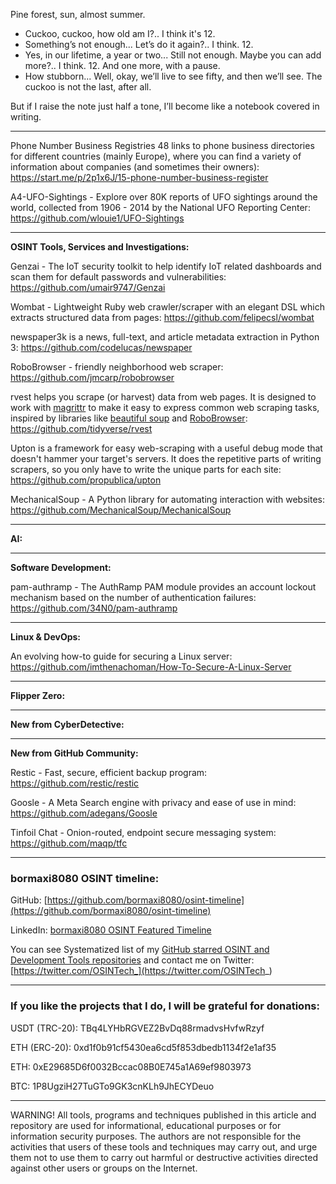 
Pine forest, sun, almost summer.
- Cuckoo, cuckoo, how old am I?..
I think it's 12.
- Something’s not enough... Let’s do it again?..
I think. 12.
- Yes, in our lifetime, a year or two... Still not enough. Maybe you can add more?..
I think. 12. And one more, with a pause.
- How stubborn... Well, okay, we’ll live to see fifty, and then we’ll see. The cuckoo is not the last, after all.



But if I raise the note just half a tone, I’ll become like a notebook covered in writing.

----

Phone Number Business Registries 48 links to phone business directories for different countries (mainly Europe), where you can find a variety of information about companies (and sometimes their owners): https://start.me/p/2p1x6J/15-phone-number-business-register

A4-UFO-Sightings - Explore over 80K reports of UFO sightings around the world, collected from 1906 - 2014 by the National UFO Reporting Center: https://github.com/wlouie1/UFO-Sightings

----

**OSINT Tools, Services and Investigations:**

Genzai - The IoT security toolkit to help identify IoT related dashboards and scan them for default passwords and vulnerabilities: https://github.com/umair9747/Genzai

Wombat - Lightweight Ruby web crawler/scraper with an elegant DSL which extracts structured data from pages: https://github.com/felipecsl/wombat

newspaper3k is a news, full-text, and article metadata extraction in Python 3: https://github.com/codelucas/newspaper

RoboBrowser - friendly neighborhood web scraper: https://github.com/jmcarp/robobrowser

rvest helps you scrape (or harvest) data from web pages. It is designed to work with [magrittr](https://github.com/tidyverse/magrittr) to make it easy to express common web scraping tasks, inspired by libraries like [beautiful soup](https://www.crummy.com/software/BeautifulSoup/) and [RoboBrowser](http://robobrowser.readthedocs.io/en/latest/readme.html): https://github.com/tidyverse/rvest

Upton is a framework for easy web-scraping with a useful debug mode that doesn't hammer your target's servers. It does the repetitive parts of writing scrapers, so you only have to write the unique parts for each site: https://github.com/propublica/upton

MechanicalSoup - A Python library for automating interaction with websites: https://github.com/MechanicalSoup/MechanicalSoup

----

**AI:**



---

**Software Development:**

pam-authramp - The AuthRamp PAM module provides an account lockout mechanism based on the number of authentication failures: https://github.com/34N0/pam-authramp

----

**Linux & DevOps:**

An evolving how-to guide for securing a Linux server: https://github.com/imthenachoman/How-To-Secure-A-Linux-Server

----

**Flipper Zero:**



----

**New from CyberDetective:**



----

**New from GitHub Community:**

Restic - Fast, secure, efficient backup program: https://github.com/restic/restic

Goosle - A Meta Search engine with privacy and ease of use in mind: https://github.com/adegans/Goosle

Tinfoil Chat - Onion-routed, endpoint secure messaging system: https://github.com/maqp/tfc

----
### bormaxi8080 OSINT timeline:

GitHub: [https://github.com/bormaxi8080/osint-timeline](https://github.com/bormaxi8080/osint-timeline)

LinkedIn: [bormaxi8080 OSINT Featured Timeline](https://www.linkedin.com/in/osintech/details/featured/)

You can see Systematized list of my [GitHub starred OSINT and Development Tools repositories](https://github.com/bormaxi8080/github-starred-repos-builder/blob/main/starred_repos.md)
and contact me on Twitter: [https://twitter.com/OSINTech_](https://twitter.com/OSINTech_)

----
### If you like the projects that I do, I will be grateful for donations:

USDT (TRC-20): TBq4LYHbRGVEZ2BvDq88rmadvsHvfwRzyf

ETH (ERC-20): 0xd1f0b91cf5430ea6cd5f853dbedb1134f2e1af35

ETH: 0xE29685D6f0032Bccac08B0E745a1A69ef9803973

BTC: 1P8UgziH27TuGTo9GK3cnKLh9JhECYDeuo

----

WARNING! All tools, programs and techniques published in this article and repository are used for informational, educational purposes or for information security purposes. The authors are not responsible for the activities that users of these tools and techniques may carry out, and urge them not to use them to carry out harmful or destructive activities directed against other users or groups on the Internet.
